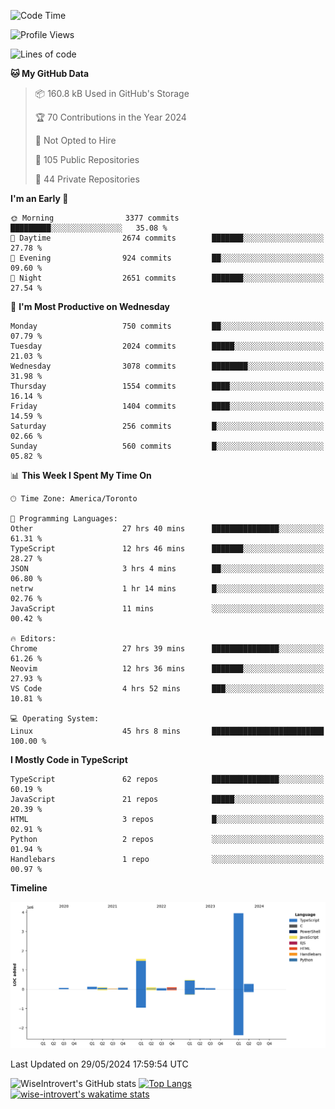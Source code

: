 <!--START_SECTION:waka-->
![Code Time](http://img.shields.io/badge/Code%20Time-1%2C642%20hrs%206%20mins-blue)

![Profile Views](http://img.shields.io/badge/Profile%20Views-1-blue)

![Lines of code](https://img.shields.io/badge/From%20Hello%20World%20I%27ve%20Written-7.0%20million%20lines%20of%20code-blue)

**🐱 My GitHub Data** 

> 📦 160.8 kB Used in GitHub's Storage 
 > 
> 🏆 70 Contributions in the Year 2024
 > 
> 🚫 Not Opted to Hire
 > 
> 📜 105 Public Repositories 
 > 
> 🔑 44 Private Repositories 
 > 
**I'm an Early 🐤** 

```text
🌞 Morning                3377 commits        █████████░░░░░░░░░░░░░░░░   35.08 % 
🌆 Daytime                2674 commits        ███████░░░░░░░░░░░░░░░░░░   27.78 % 
🌃 Evening                924 commits         ██░░░░░░░░░░░░░░░░░░░░░░░   09.60 % 
🌙 Night                  2651 commits        ███████░░░░░░░░░░░░░░░░░░   27.54 % 
```
📅 **I'm Most Productive on Wednesday** 

```text
Monday                   750 commits         ██░░░░░░░░░░░░░░░░░░░░░░░   07.79 % 
Tuesday                  2024 commits        █████░░░░░░░░░░░░░░░░░░░░   21.03 % 
Wednesday                3078 commits        ████████░░░░░░░░░░░░░░░░░   31.98 % 
Thursday                 1554 commits        ████░░░░░░░░░░░░░░░░░░░░░   16.14 % 
Friday                   1404 commits        ████░░░░░░░░░░░░░░░░░░░░░   14.59 % 
Saturday                 256 commits         █░░░░░░░░░░░░░░░░░░░░░░░░   02.66 % 
Sunday                   560 commits         █░░░░░░░░░░░░░░░░░░░░░░░░   05.82 % 
```


📊 **This Week I Spent My Time On** 

```text
🕑︎ Time Zone: America/Toronto

💬 Programming Languages: 
Other                    27 hrs 40 mins      ███████████████░░░░░░░░░░   61.31 % 
TypeScript               12 hrs 46 mins      ███████░░░░░░░░░░░░░░░░░░   28.27 % 
JSON                     3 hrs 4 mins        ██░░░░░░░░░░░░░░░░░░░░░░░   06.80 % 
netrw                    1 hr 14 mins        █░░░░░░░░░░░░░░░░░░░░░░░░   02.76 % 
JavaScript               11 mins             ░░░░░░░░░░░░░░░░░░░░░░░░░   00.42 % 

🔥 Editors: 
Chrome                   27 hrs 39 mins      ███████████████░░░░░░░░░░   61.26 % 
Neovim                   12 hrs 36 mins      ███████░░░░░░░░░░░░░░░░░░   27.93 % 
VS Code                  4 hrs 52 mins       ███░░░░░░░░░░░░░░░░░░░░░░   10.81 % 

💻 Operating System: 
Linux                    45 hrs 8 mins       █████████████████████████   100.00 % 
```

**I Mostly Code in TypeScript** 

```text
TypeScript               62 repos            ███████████████░░░░░░░░░░   60.19 % 
JavaScript               21 repos            █████░░░░░░░░░░░░░░░░░░░░   20.39 % 
HTML                     3 repos             █░░░░░░░░░░░░░░░░░░░░░░░░   02.91 % 
Python                   2 repos             ░░░░░░░░░░░░░░░░░░░░░░░░░   01.94 % 
Handlebars               1 repo              ░░░░░░░░░░░░░░░░░░░░░░░░░   00.97 % 
```



**Timeline**

![Lines of Code chart](https://raw.githubusercontent.com/wise-introvert/wise-introvert/master/assets/bar_graph.png)


 Last Updated on 29/05/2024 17:59:54 UTC
<!--END_SECTION:waka-->

![WiseIntrovert's GitHub stats](https://github-readme-stats.vercel.app/api?username=wise-introvert&count_private=true&show_icons=true)
[![Top Langs](https://github-readme-stats.vercel.app/api/top-langs/?username=wise-introvert&langs_count=10)](https://github.com/anuraghazra/github-readme-stats)
[![wise-introvert's wakatime stats](https://github-readme-stats.vercel.app/api/wakatime?username=wiseintrovert)](https://github.com/anuraghazra/github-readme-stats)
